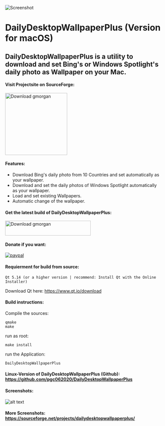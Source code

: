 ![Screenshot](https://github.com/pgc062020/DailyDesktopWallpaperPlus/blob/master/128.png)
# DailyDesktopWallpaperPlus (Version for macOS)

## DailyDesktopWallpaperPlus is a utility to download and set Bing's or Windows Spotlight's daily photo as Wallpaper on your Mac.

#### Visit Projectsite on SourceForge: 
<a href="https://sourceforge.net/projects/dailydesktopwallpaperplus/"><img alt="Download gmorgan" src="https://sourceforge.net/sflogo.php?type=17&group_id=96355" width=200></a>

#### Features:

 * Download Bing's daily photo from 10 Countries and set automatically as your wallpaper.
 * Download and set the daily photos of Windows Spotlight automatically as your wallpaper.
 * Load and set existing Wallpapers.
 * Automatic change of the wallpaper.

#### Get the latest build of DailyDesktopWallpaperPlus:<br />
<a href="https://sourceforge.net/projects/dailydesktopwallpaperplus/files/latest/download"><img alt="Download gmorgan" src="https://a.fsdn.com/con/app/sf-download-button" width=276 height=48 srcset="https://a.fsdn.com/con/app/sf-download-button?button_size=2x 2x"></a>


#### Donate if you want:
<p>
  <a href="https://paypal.me/PGC1991">
      <img src="https://img.shields.io/badge/Donate-PayPal-green.svg" alt="paypal">
  </a>
</p>


#### Requierment for build from source: <br />
```
Qt 5.14 (or a higher version | recommend: Install Qt with the Online Installer)
```
Download Qt here: https://www.qt.io/download

#### Build instructions:

Compile the sources:
```
qmake
make
```
run as root:
``` 
make install
``` 
run the Application: 
``` 
DailyDesktopWallpaperPlus
``` 
#### Linux-Version of DailyDesktopWallpaperPlus (Github): https://github.com/pgc062020/DailyDesktopWallpaperPlus

#### Screenshots:
![alt text](https://a.fsdn.com/con/app/proj/dailydesktopwallpaperplus/screenshots/exp.png/max/max/1)

#### More Screenshots: https://sourceforge.net/projects/dailydesktopwallpaperplus/
